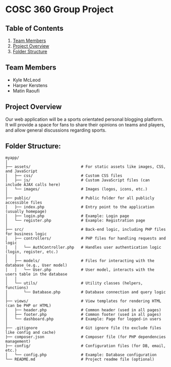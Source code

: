 # COSC 360 Group Project

## Table of Contents
1. [Team Members](#team-members)
2. [Project Overview](#project-overview)
3. [Folder Structure](#folder-structure)
      
## Team Members
- Kyle McLeod
- Harper Kerstens
- Matin Raoufi
  
## Project Overview
Our web application will be a sports orientated personal blogging platform. It will provide a space for fans to share their opinions on teams and players, and allow general discussions regarding sports.

## Folder Structure:
```
myapp/
│
├── assets/                      # For static assets like images, CSS, and JavaScript
│   ├── css/                     # Custom CSS files
│   ├── js/                      # Custom JavaScript files (can include AJAX calls here)
│   └── images/                  # Images (logos, icons, etc.)
│
├── public/                      # Public folder for all publicly accessible files
│   ├── index.php                # Entry point to the application (usually homepage)
│   ├── login.php                # Example: Login page
│   └── register.php             # Example: Registration page
│
├── src/                         # Back-end logic, including PHP files for business logic
│   ├── controllers/             # PHP files for handling requests and logic
│   │   └── AuthController.php   # Handles user authentication logic (login, register, etc.)
│   │
│   ├── models/                  # Files for interacting with the database (e.g., User model)
│   │   └── User.php             # User model, interacts with the users table in the database
│   │
│   └── utils/                   # Utility classes (helpers, functions)
│       └── Database.php         # Database connection and query logic
│
├── views/                       # View templates for rendering HTML (can be PHP or HTML)
│   ├── header.php               # Common header (used in all pages)
│   ├── footer.php               # Common footer (used in all pages)
│   └── dashboard.php            # Example: Page for logged-in users
│
├── .gitignore                   # Git ignore file (to exclude files like config and cache)
├── composer.json                # Composer file (for PHP dependencies management)
├── config/                      # Configuration files (for DB, email, etc.)
│   └── config.php               # Example: Database configuration
└── README.md                    # Project readme file (optional)
```

